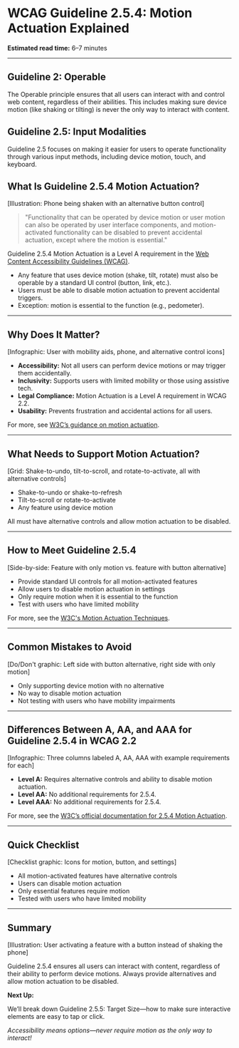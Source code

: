<!--
title: WCAG Guideline 2.5.4: Motion Actuation Explained
series: Making the Web Accessible for All
description: A practical guide to WCAG Guideline 2.5.4 (Motion Actuation)—what it means, why it matters, and how to ensure device motion is never the only way to interact.
keywords: wcag 2.5.4, motion actuation, accessibility, web standards, device motion, user input
image: wcag-2-5-4-motion-actuation.png
imageAlt: Illustration of a phone being shaken with an alternative button control
status: draft
-->

# **WCAG Guideline 2.5.4: Motion Actuation Explained**

**Estimated read time:** 6–7 minutes

---

## **Guideline 2: Operable**

The Operable principle ensures that all users can interact with and control web content, regardless of their abilities. This includes making sure device motion (like shaking or tilting) is never the only way to interact with content.

## **Guideline 2.5: Input Modalities**

Guideline 2.5 focuses on making it easier for users to operate functionality through various input methods, including device motion, touch, and keyboard.

## **What Is Guideline 2.5.4 Motion Actuation?**

[Illustration: Phone being shaken with an alternative button control]

> "Functionality that can be operated by device motion or user motion can also be operated by user interface components, and motion-activated functionality can be disabled to prevent accidental actuation, except where the motion is essential."

Guideline 2.5.4 Motion Actuation is a Level A requirement in the [Web Content Accessibility Guidelines (WCAG)](https://www.w3.org/WAI/WCAG22/quickref/#motion-actuation).

- Any feature that uses device motion (shake, tilt, rotate) must also be operable by a standard UI control (button, link, etc.).
- Users must be able to disable motion actuation to prevent accidental triggers.
- Exception: motion is essential to the function (e.g., pedometer).

---

## **Why Does It Matter?**

[Infographic: User with mobility aids, phone, and alternative control icons]

- **Accessibility:** Not all users can perform device motions or may trigger them accidentally.
- **Inclusivity:** Supports users with limited mobility or those using assistive tech.
- **Legal Compliance:** Motion Actuation is a Level A requirement in WCAG 2.2.
- **Usability:** Prevents frustration and accidental actions for all users.

For more, see [W3C’s guidance on motion actuation](https://www.w3.org/WAI/WCAG22/Understanding/motion-actuation.html).

---

## **What Needs to Support Motion Actuation?**

[Grid: Shake-to-undo, tilt-to-scroll, and rotate-to-activate, all with alternative controls]

- Shake-to-undo or shake-to-refresh
- Tilt-to-scroll or rotate-to-activate
- Any feature using device motion

All must have alternative controls and allow motion actuation to be disabled.

---

## **How to Meet Guideline 2.5.4**

[Side-by-side: Feature with only motion vs. feature with button alternative]

- Provide standard UI controls for all motion-activated features
- Allow users to disable motion actuation in settings
- Only require motion when it is essential to the function
- Test with users who have limited mobility

For more, see the [W3C's Motion Actuation Techniques](https://www.w3.org/WAI/WCAG22/Techniques/general/G219).

---

## **Common Mistakes to Avoid**

[Do/Don't graphic: Left side with button alternative, right side with only motion]

- Only supporting device motion with no alternative
- No way to disable motion actuation
- Not testing with users who have mobility impairments

---

## **Differences Between A, AA, and AAA for Guideline 2.5.4 in WCAG 2.2**

[Infographic: Three columns labeled A, AA, AAA with example requirements for each]

- **Level A:** Requires alternative controls and ability to disable motion actuation.
- **Level AA:** No additional requirements for 2.5.4.
- **Level AAA:** No additional requirements for 2.5.4.

For more, see the [W3C’s official documentation for 2.5.4 Motion Actuation](https://www.w3.org/WAI/WCAG22/Understanding/motion-actuation.html).

---

## **Quick Checklist**

[Checklist graphic: Icons for motion, button, and settings]

- All motion-activated features have alternative controls
- Users can disable motion actuation
- Only essential features require motion
- Tested with users who have limited mobility

---

## **Summary**

[Illustration: User activating a feature with a button instead of shaking the phone]

Guideline 2.5.4 ensures all users can interact with content, regardless of their ability to perform device motions. Always provide alternatives and allow motion actuation to be disabled.

**Next Up:**

We’ll break down Guideline 2.5.5: Target Size—how to make sure interactive elements are easy to tap or click.

*Accessibility means options—never require motion as the only way to interact!*
